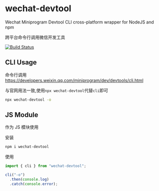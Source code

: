 # wechat-devtool

Wechat Miniprogram Devtool CLI cross-platform wrapper for NodeJS and npm

跨平台命令行调用微信开发工具

[![Build Status](https://travis-ci.org/NewFuture/miniprogram-cli.svg?branch=master)](https://travis-ci.org/NewFuture/miniprogram-cli)

## CLI Usage

命令行调用
https://developers.weixin.qq.com/miniprogram/dev/devtools/cli.html

与官网用法一致,使用`npx wechat-devtool`代替`cli`即可

```bash
npx wechat-devtool -o
```

## JS Module

作为 JS 模块使用

安装

```bash
npm i wechat-devtool
```

使用

```js
import { cli } from "wechat-devtool";

cli("-o")
  .then(console.log)
  .catch(console.error);
```
